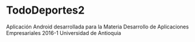 # TodoDeportes2

Aplicación Android desarrollada para la Materia Desarrollo de Aplicaciones Empresariales
2016-1
Universidad de Antioquia
